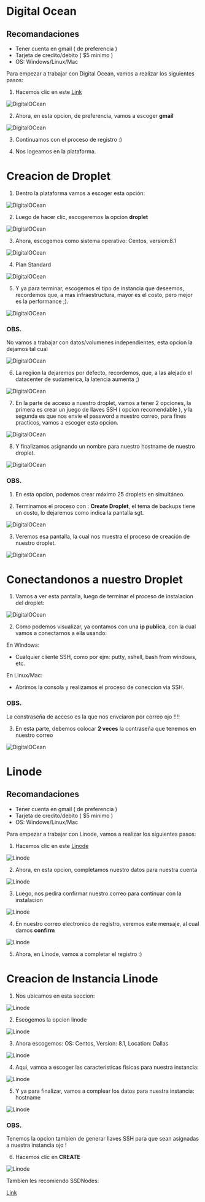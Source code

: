 Digital Ocean 
================

## Recomandaciones
* Tener cuenta en gmail ( de preferencia )
* Tarjeta de credito/debito ( $5 minimo ) 
* OS: Windows/Linux/Mac


Para empezar a trabajar con Digital Ocean, vamos a realizar los siguientes pasos: 

1. Hacemos clic en este [Link](https://m.do.co/c/35f14306ae1c "Digital Ocean")

![DigitalOCean](https://github.com/kdetony/clouds/blob/master/images/do.png "Digital Ocean")

2. Ahora, en esta opcion, de preferencia, vamos a escoger **gmail** 

![DigitalOCean](https://github.com/kdetony/clouds/blob/master/images/do1.png "Digital Ocean")

3. Continuamos con el proceso de registro :) 

4. Nos logeamos en la plataforma.

Creacion de Droplet
========================

1. Dentro la plataforma vamos a escoger esta opción:

![DigitalOCean](https://github.com/kdetony/clouds/blob/master/images/do2.png "Digital Ocean")

2. Luego de hacer clic, escogeremos la opcion **droplet**

![DigitalOCean](https://github.com/kdetony/clouds/blob/master/images/do3.png "Digital Ocean")

3. Ahora, escogemos como sistema operativo: Centos, version:8.1

![DigitalOCean](https://github.com/kdetony/clouds/blob/master/images/do4.png "Digital Ocean")

4. Plan Standard

![DigitalOCean](https://github.com/kdetony/clouds/blob/master/images/do5.png "Digital Ocean")

5. Y ya para terminar, escogemos el tipo de instancia que deseemos, recordemos que, a mas infraestructura, mayor es el costo, pero mejor es la performance ;).

![DigitalOCean](https://github.com/kdetony/clouds/blob/master/images/do6.png "Digital Ocean")

### OBS.

No vamos a trabajar con datos/volumenes independientes, esta opcion la dejamos tal cual

![DigitalOCean](https://github.com/kdetony/clouds/blob/master/images/do7.png "Digital Ocean")

6. La regiion la dejaremos por defecto, recordemos, que, a las alejado el datacenter de sudamerica, la latencia aumenta ;) 

![DigitalOCean](https://github.com/kdetony/clouds/blob/master/images/do8.png "Digital Ocean")

7. En la parte de acceso a nuestro droplet, vamos a tener 2 opciones, la primera es crear un juego de llaves SSH ( opcion recomendable ), y la segunda es que nos envie el password a nuestro correo, para fines practicos, vamos a escoger esta opcion.

![DigitalOCean](https://github.com/kdetony/clouds/blob/master/images/do9.png "Digital Ocean")

8. Y finalizamos asignando un nombre para nuestro hostname de nuestro droplet.

![DigitalOCean](https://github.com/kdetony/clouds/blob/master/images/do10.png "Digital Ocean")

### OBS.
1. En esta opcion, podemos crear máximo 25 droplets en simultáneo.

2. Terminamos el proceso con : **Create Droplet**, el tema de backups tiene un costo, lo dejaremos como indica la pantalla sgt.

![DigitalOCean](https://github.com/kdetony/clouds/blob/master/images/do11.png "Digital Ocean")

3. Veremos esa pantalla, la cual nos muestra el proceso de creación de nuestro droplet.

![DigitalOCean](https://github.com/kdetony/clouds/blob/master/images/do12.png "Digital Ocean")


Conectandonos a nuestro Droplet
=================================

1. Vamos a ver esta pantalla, luego de terminar el proceso de instalacion del droplet:

![DigitalOCean](https://github.com/kdetony/clouds/blob/master/images/do13.png "Digital Ocean")

2. Como podemos visualizar, ya contamos con una **ip publica**, con la cual vamos a conectarnos a ella usando:

En Windows: 
* Cualquier cliente SSH, como por ejm: putty, xshell, bash from windows, etc.

En Linux/Mac:
* Abrimos la consola y realizamos el proceso de coneccion via SSH.

### OBS.
La constraseña de acceso es la que nos envciaron por correo ojo !!!! 

3. En esta parte, debemos colocar **2 veces** la contraseña que tenemos en nuestro correo

![DigitalOCean](https://github.com/kdetony/clouds/blob/master/images/do14.png "Digital Ocean")


Linode 
===========

## Recomandaciones
* Tener cuenta en gmail ( de preferencia )
* Tarjeta de credito/debito ( $5 minimo ) 
* OS: Windows/Linux/Mac

Para empezar a trabajar con Linode, vamos a realizar los siguientes pasos: 

1. Hacemos clic en este [Linode](https://www.linode.com/?r=c3f67a0321c98ae2eaa83be7238d678896b6b990 "Linode")

![Linode](https://github.com/kdetony/clouds/blob/master/images/linde.png "Linode")

2. Ahora, en esta opcion, completamos nuestro datos para nuestra cuenta

![Linode](https://github.com/kdetony/clouds/blob/master/images/linode1.png "Linode")

3. Luego, nos pedira confirmar nuestro correo para continuar con la instalacion

![Linode](https://github.com/kdetony/clouds/blob/master/images/linode2.png "Linode")

4. En nuestro correo electronico de registro, veremos este mensaje, al cual damos **confirm**

![Linode](https://github.com/kdetony/clouds/blob/master/images/linode3.png "Linode")

5. Ahora, en Linode, vamos a completar el registro :)


Creacion de Instancia Linode
============================== 

1. Nos ubicamos en esta seccion:

![Linode](https://github.com/kdetony/clouds/blob/master/images/linode4.png "Linode")

2. Escogemos la opcion linode

![Linode](https://github.com/kdetony/clouds/blob/master/images/linode5.png "Linode")

3. Ahora escogemos: OS: Centos, Version: 8.1, Location: Dallas

![Linode](https://github.com/kdetony/clouds/blob/master/images/linode6.png "Linode")

4. Aqui, vamoa a escoger las caracteristicas fisicas para nuestra instancia:

![Linode](https://github.com/kdetony/clouds/blob/master/images/linode7.png "Linode")

5. Y ya para finalizar, vamos a complear los datos para nuestra instancia: hostname

![Linode](https://github.com/kdetony/clouds/blob/master/images/linode8.png "Linode")

### OBS.
Tenemos la opcion tambien de generar llaves SSH para que sean asignadas a nuestra instancia ojo ! 

6. Hacemos clic en **CREATE**

![Linode](https://github.com/kdetony/clouds/blob/master/images/linode9.png "Linode")

Tambien les recomiendo SSDNodes:

[Link](https://www.ssdnodes.com/manage/aff.php?aff=1075 "SSDnode") 
